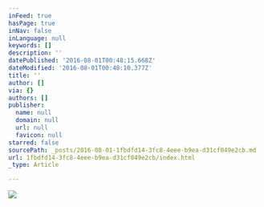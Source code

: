 ```yaml
---
inFeed: true
hasPage: true
inNav: false
inLanguage: null
keywords: []
description: ''
datePublished: '2016-08-01T00:48:15.668Z'
dateModified: '2016-08-01T00:48:10.377Z'
title: ''
author: []
via: {}
authors: []
publisher:
  name: null
  domain: null
  url: null
  favicon: null
starred: false
sourcePath: _posts/2016-08-01-1fbdfd14-3fc8-4eee-b9ea-d31cf049e2cb.md
url: 1fbdfd14-3fc8-4eee-b9ea-d31cf049e2cb/index.html
_type: Article

---
```

![](https://the-grid-user-content.s3-us-west-2.amazonaws.com/f5846188-ab19-418d-9c3d-d29d64c242b8.jpg)